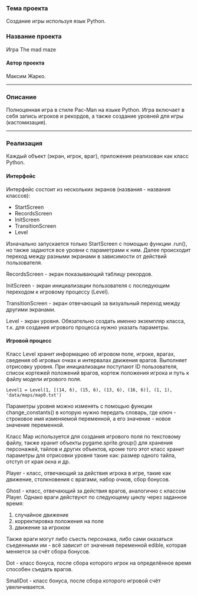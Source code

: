 
### Тема проекта

Создание игры используя язык Python.

### Название проекта

Игра The mad maze

#### Автор проекта

Максим Жарко.
- - -

### Описание

Полноценная игра в стиле Pac-Man на языке Python. Игра включает в себя запись
игроков и рекордов, а также создание уровней для игры (кастомизация).
- - -

### Реализация

Каждый объект (экран, игрок, враг), приложения реализован как класс Python.

#### Интерфейс

Интерфейс состоит из нескольких экранов (названия - названия классов):

* StartScreen
* RecordsScreen
* InitScreen
* TransitionScreen
* Level

Изначально запускается только StartScreen с помощью функции .run(), но также
задаются все уровни с параметрами к ним. Далее происходит переход между разными
экранами в зависимости от действий пользователя.

RecordsScreen - экран показывающий таблицу рекордов.

InitScreen - экран инициализации пользователя с последующим переходом к
игровому процессу (Level).

TransitionScreen - экран отвечающий за визуальный переход между другими
экранами.

Level - экран уровня. Обязательно создать именно экземпляр класса, т.к. для
создания игрового процесса нужно указать параметры.

#### Игровой процесс

Класс Level хранит информацию об игровом поле, игроке, врагах, сведения об
игровых очках и интервалах движения врагов.
Выполняет отрисовку уровня.
При инициализации поступают ID пользователя, список кортежей положений врагов,
кортеж положения игрока и путь к файлу модели игрового поля.

    Level1 = Level(1, [(14, 6), (15, 6), (13, 6), (16, 6)], (1, 1), 'data/maps/map0.txt')

Параметры уровня можно изменять с помощью функции change_constants() в которую
нужно передать словарь, где ключ - строковое имя изменяемой переменной, а его
значение - новое значение переменной.

Класс Map используется для создания игрового поля по текстовому файлу,
также хранит объекты pygame.sprite.group() для хранения персонажей, тайлов и
других объектов, кроме того этот класс хранит параметры для отрисовки уровня
такие как: размер одного тайла, отступ от края окна и др.

Player - класс, отвечающий за действия игрока в игре, такие как движение,
столкновения с врагами, набор очков, сбор бонусов.

Ghost - класс, отвечающий за действия врагов, аналогично с классом Player.
Однако враги действуют по следующему циклу через заданное время:

1. случайное движение
2. корректировка положения на поле
3. движение за игроком

Также враги могут либо съесть персонажа, либо сами оказаться съеденными им -
всё зависит от значения переменной edible, которая меняется за счёт сбора
бонусов.

Dot - класс бонуса, после сбора которого игрок на определённое время способен
съедать врагов.

SmallDot - класс бонуса, после сбора которого игровой счёт увеличивается.
